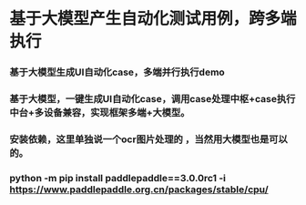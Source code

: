 # 基于大模型产生自动化测试用例，跨多端执行
### 基于大模型生成UI自动化case，多端并行执行demo
### 基于大模型，一键生成UI自动化case，调用case处理中枢+case执行中台+多设备兼容，实现框架多端+大模型。
### 安装依赖，这里单独说一个ocr图片处理的 ，当然用大模型也是可以的。
### python -m pip install paddlepaddle==3.0.0rc1 -i https://www.paddlepaddle.org.cn/packages/stable/cpu/

